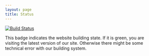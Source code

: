 ```yaml
---
layout: page
title: Status
---
```


[![Build Status](https://travis-ci.org/ZodiacEFZ/website.svg?branch=master)](https://travis-ci.org/ZodiacEFZ/website)

This badge indicates the website building state. If it is green, you are visiting
the latest version of our site. Otherwise there might be some technical error with
our building system.
